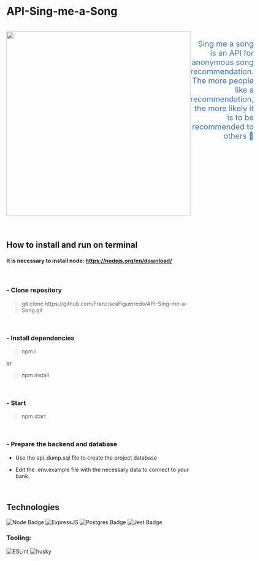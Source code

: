 # API-Sing-me-a-Song

<br/>

<div align="left" style='display:flex'>
  <img src="https://c.tenor.com/0hL1Ku3kE80AAAAC/dinosandcomics-dinosaur.gif" width="480" height="480" frameBorder="0" class="giphy-embed" allowFullScreen>

  <p align="right" style='color:#3e77b6; font-size:20px'>
  Sing me a song is an API for anonymous song recommendation. The more people like a recommendation, the more likely it is to be recommended to others 🙂
  </p>
</div>

<!-- https://tenor.com/view/dinosandcomics-dinosaur-trex-vibing-chilling-gif-19580804-->

<br/>

<br/>

## How to install and run on terminal

#### It is necessary to install node: https://nodejs.org/en/download/

<br/>

### - Clone repository
<blockquote>
  git clone https://github.com/FranciscaFigueiredo/API-Sing-me-a-Song.git
</blockquote>

<br/>

### - Install dependencies

<blockquote>
  npm i
</blockquote>
or
<blockquote>
  npm install
</blockquote>

<br/>

### - Start

<blockquote>
  npm start
</blockquote>

<br/>

### - Prepare the backend and database

- Use the api_dump.sql file to create the project database

- Edit the .env.example file with the necessary data to connect to your bank.

<br/>

## **Technologies**

![Node Badge](https://img.shields.io/badge/Node.js-339933?style=for-the-badge&logo=nodedotjs&logoColor=white)
![ExpressJS](https://img.shields.io/badge/Express.js-000000?style=for-the-badge&logo=express&logoColor=white)
![Postgres Badge](https://img.shields.io/badge/PostgreSQL-316192?style=for-the-badge&logo=postgresql&logoColor=white)
![Jest Badge](https://img.shields.io/badge/Jest-C21325?style=for-the-badge&logo=jest&logoColor=white)

### **Tooling:**
![ESLint](https://img.shields.io/badge/ESLint-7c7ce9?style=for-the-badge&logo=ESLint)
![husky](https://img.shields.io/badge/Husky-b0b0d5?style=for-the-badge)
